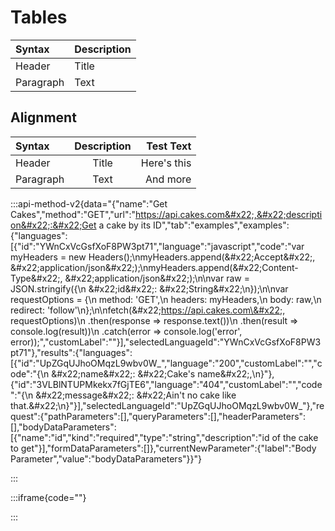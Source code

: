 # Tables

| Syntax    | Description |
| :-------- | :---------- |
| Header    | Title       |
| Paragraph | Text        |

## Alignment

| Syntax    | Description |   Test Text |
| :-------- | :---------: | ----------: |
| Header    |    Title    | Here's this |
| Paragraph |     Text    |    And more |

:::api-method-v2{data="{&#x22;name&#x22;:&#x22;Get Cakes&#x22;,&#x22;method&#x22;:&#x22;GET&#x22;,&#x22;url&#x22;:&#x22;https://api.cakes.com&#x22;,&#x22;description&#x22;:&#x22;Get a cake by its ID&#x22;,&#x22;tab&#x22;:&#x22;examples&#x22;,&#x22;examples&#x22;:{&#x22;languages&#x22;:[{&#x22;id&#x22;:&#x22;YWnCxVcGsfXoF8PW3pt71&#x22;,&#x22;language&#x22;:&#x22;javascript&#x22;,&#x22;code&#x22;:&#x22;var myHeaders = new Headers();\nmyHeaders.append(\&#x22;Accept\&#x22;, \&#x22;application/json\&#x22;);\nmyHeaders.append(\&#x22;Content-Type\&#x22;, \&#x22;application/json\&#x22;);\n\nvar raw = JSON.stringify({\n   \&#x22;id\&#x22;: \&#x22;String\&#x22;\n});\n\nvar requestOptions = {\n   method: 'GET',\n   headers: myHeaders,\n   body: raw,\n   redirect: 'follow'\n};\n\nfetch(\&#x22;https://api.cakes.com\&#x22;, requestOptions)\n   .then(response => response.text())\n   .then(result => console.log(result))\n   .catch(error => console.log('error', error));&#x22;,&#x22;customLabel&#x22;:&#x22;&#x22;}],&#x22;selectedLanguageId&#x22;:&#x22;YWnCxVcGsfXoF8PW3pt71&#x22;},&#x22;results&#x22;:{&#x22;languages&#x22;:[{&#x22;id&#x22;:&#x22;UpZGqUJhoOMqzL9wbv0W_&#x22;,&#x22;language&#x22;:&#x22;200&#x22;,&#x22;customLabel&#x22;:&#x22;&#x22;,&#x22;code&#x22;:&#x22;{\n  \&#x22;name\&#x22;: \&#x22;Cake's name\&#x22;,\n}&#x22;},{&#x22;id&#x22;:&#x22;3VLBlNTUPMkekx7fGjTE6&#x22;,&#x22;language&#x22;:&#x22;404&#x22;,&#x22;customLabel&#x22;:&#x22;&#x22;,&#x22;code&#x22;:&#x22;{\n  \&#x22;message\&#x22;: \&#x22;Ain't no cake like that.\&#x22;\n}&#x22;}],&#x22;selectedLanguageId&#x22;:&#x22;UpZGqUJhoOMqzL9wbv0W_&#x22;},&#x22;request&#x22;:{&#x22;pathParameters&#x22;:[],&#x22;queryParameters&#x22;:[],&#x22;headerParameters&#x22;:[],&#x22;bodyDataParameters&#x22;:[{&#x22;name&#x22;:&#x22;id&#x22;,&#x22;kind&#x22;:&#x22;required&#x22;,&#x22;type&#x22;:&#x22;string&#x22;,&#x22;description&#x22;:&#x22;id of the cake to get&#x22;}],&#x22;formDataParameters&#x22;:[]},&#x22;currentNewParameter&#x22;:{&#x22;label&#x22;:&#x22;Body Parameter&#x22;,&#x22;value&#x22;:&#x22;bodyDataParameters&#x22;}}"}

:::

:::iframe{code="<!-- <p>paste iframe code here</p> -->"}

:::

